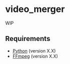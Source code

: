 # video_merger

WIP

## Requirements

- [Python](https://www.python.org/) (version X.X)
- [FFmpeg](https://ffmpeg.org/) (version X.X)
